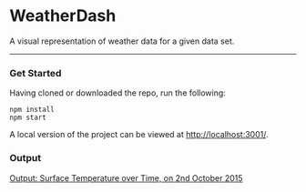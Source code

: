 # WeatherDash
A visual representation of weather data for a given data set.

------------------------

### Get Started

Having cloned or downloaded the repo, run the following:

````
npm install
npm start
````

A local version of the project can be viewed at [http://localhost:3001/](http://localhost:3001/).

### Output

[Output: Surface Temperature over Time, on 2nd October 2015](https://i.imgur.com/4uVTlr5.png)
